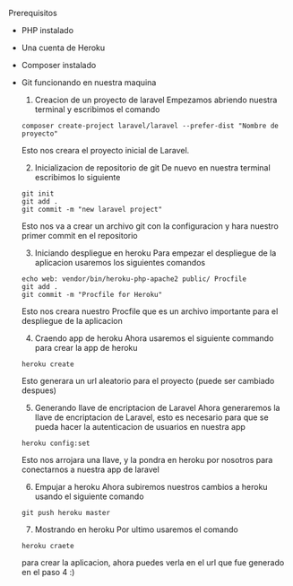 Prerequisitos
- PHP instalado
- Una cuenta de Heroku
- Composer instalado
- Git funcionando en nuestra maquina

  1. Creacion de un proyecto de laravel
  Empezamos abriendo nuestra terminal y escribimos el comando 
  ```
  composer create-project laravel/laravel --prefer-dist "Nombre de proyecto"
  ```
  Esto nos creara el proyecto inicial de Laravel.
  
  2. Inicializacion de repositorio de git
  De nuevo en nuestra terminal escribimos lo siguiente
  ```
  git init
  git add .
  git commit -m "new laravel project"
  ```
  Esto nos va a crear un archivo git con la configuracion y hara nuestro primer commit en el repositorio
  
  3. Iniciando despliegue en heroku
  Para empezar el despliegue de la aplicacion usaremos los siguientes comandos
    ```
   echo web: vendor/bin/heroku-php-apache2 public/ Procfile
   git add .
   git commit -m "Procfile for Heroku"
    ```
   Esto nos creara nuestro Procfile que es un archivo importante para el despliegue de la aplicacion
   
   4. Craendo app de heroku
   Ahora usaremos el siguiente commando para crear la app de heroku
   ```
   heroku create
   ```
   Esto generara un url aleatorio para el proyecto (puede ser cambiado despues)
   
   5. Generando llave de encriptacion de Laravel
   Ahora generaremos la llave de encriptacion de Laravel, esto es necesario para que 
   se pueda hacer la autenticacion de usuarios en nuestra app
     ```
     heroku config:set
     ```
   Esto nos arrojara una llave, y la pondra en heroku por nosotros para conectarnos a nuestra app de laravel
   
   6. Empujar a heroku
   Ahora subiremos nuestros cambios a heroku usando el siguiente comando 
     ```
     git push heroku master
     ```
    7. Mostrando en heroku
    Por ultimo usaremos el comando
     ```
     heroku craete
     ```
     para crear la aplicacion, ahora puedes verla en el url que fue generado en el paso
     4 :)

